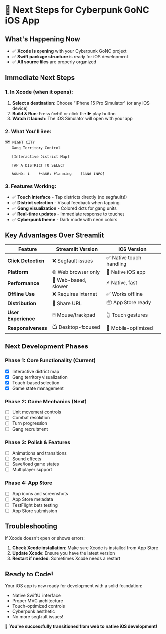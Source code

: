 # 🎯 Next Steps for Cyberpunk GoNC iOS App

## What's Happening Now
- ✅ **Xcode is opening** with your Cyberpunk GoNC project
- ✅ **Swift package structure** is ready for iOS development
- ✅ **All source files** are properly organized

## Immediate Next Steps

### 1. In Xcode (when it opens):
1. **Select a destination**: Choose "iPhone 15 Pro Simulator" (or any iOS device)
2. **Build & Run**: Press `Cmd+R` or click the ▶️ play button
3. **Watch it launch**: The iOS Simulator will open with your app

### 2. What You'll See:
```
🗺️ NIGHT CITY
   Gang Territory Control

   [Interactive District Map]
   
   TAP A DISTRICT TO SELECT
   
   ROUND: 1    PHASE: Planning    [GANG INFO]
```

### 3. Features Working:
- ✅ **Touch interface** - Tap districts directly (no segfaults!)
- ✅ **District selection** - Visual feedback when tapping
- ✅ **Gang visualization** - Colored dots for gang units
- ✅ **Real-time updates** - Immediate response to touches
- ✅ **Cyberpunk theme** - Dark mode with neon colors

## Key Advantages Over Streamlit

| Feature | Streamlit Version | iOS Version |
|---------|------------------|-------------|
| **Click Detection** | ❌ Segfault issues | ✅ Native touch handling |
| **Platform** | 🌐 Web browser only | 📱 Native iOS app |
| **Performance** | 🐌 Web-based, slower | ⚡ Native, fast |
| **Offline Use** | ❌ Requires internet | ✅ Works offline |
| **Distribution** | 🔗 Share URL | 📦 App Store ready |
| **User Experience** | 🖱️ Mouse/trackpad | 👆 Touch gestures |
| **Responsiveness** | 📺 Desktop-focused | 📱 Mobile-optimized |

## Next Development Phases

### Phase 1: Core Functionality (Current)
- [x] Interactive district map
- [x] Gang territory visualization
- [x] Touch-based selection
- [x] Game state management

### Phase 2: Game Mechanics (Next)
- [ ] Unit movement controls
- [ ] Combat resolution
- [ ] Turn progression
- [ ] Gang recruitment

### Phase 3: Polish & Features
- [ ] Animations and transitions
- [ ] Sound effects
- [ ] Save/load game states
- [ ] Multiplayer support

### Phase 4: App Store
- [ ] App icons and screenshots
- [ ] App Store metadata
- [ ] TestFlight beta testing
- [ ] App Store submission

## Troubleshooting

If Xcode doesn't open or shows errors:
1. **Check Xcode installation**: Make sure Xcode is installed from App Store
2. **Update Xcode**: Ensure you have the latest version
3. **Restart if needed**: Sometimes Xcode needs a restart

## Ready to Code!
Your iOS app is now ready for development with a solid foundation:
- Native SwiftUI interface
- Proper MVC architecture
- Touch-optimized controls
- Cyberpunk aesthetic
- No more segfault issues!

🚀 **You've successfully transitioned from web to native iOS development!**
